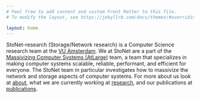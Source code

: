 ```yaml
---
# Feel free to add content and custom Front Matter to this file.
# To modify the layout, see https://jekyllrb.com/docs/themes/#overriding-theme-defaults

layout: home
---
```


StoNet-research (Storage/Network research) is a Computer Science research team at the [VU Amsterdam](https://vu.nl/en). We at StoNet are a part of the [Massivizing Computer Systems (AtLarge)](https://atlarge-research.com/) team, a team that specializes in making computer systems scalable, reliable, performant, and efficient for everyone. The StoNet team in particular investigates how to massivize the network and storage aspects of computer systems. For more about us look at [about](/about), what we are currently working at [research](/research), and our publications at [publications](/publications). 
